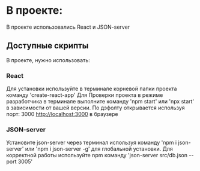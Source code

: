 # В проекте:

В проекте использовались React и JSON-server

## Доступные скрипты

В проекте, нужно использовать:

### React 

Для установки используйте в терминале корневой папки проекта команду 'create-react-app'
Для Проверки проекта в режиме разработчика в терминале выполните команду 'npm start' или 'npx start' в зависимости от вашей версии.
По дэфолту открывается используя порт: 3000 [http://localhost:3000](http://localhost:3000) в браузере

### JSON-server

Установите json-server через терминал используя команду 'npm i json-server' или 'npm i json-server -g' для глобальной установки.
Для корректной работы используйте npm команду 'json-server src/db.json --port 3005'


